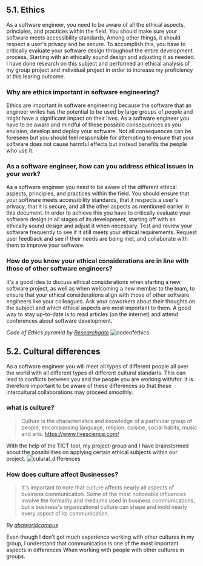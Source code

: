 ## 5.1. Ethics

As a software engineer, you need to be aware of all the ethical aspects, principles, and practices within the field. You should make sure your software meets accessibility standards, Among other things, it should respect a user's privacy and be secure. 
To accomplish this, you have to critically evaluate your software design throughout the entire development process, Starting with an ethically sound design and adjusting it as needed. I have done research on this subject and performed an ethical analysis of my group project and individual project in order to increase my proficiency at this learing outcome.

### Why are ethics important in software engineering?
Ethics are important in software engineering because the software that an engineer writes has the potential to be used by large groups of people and might have a significant impact on their lives. As a software engineer you have to be aware and mindful of these possible consequences as you envision, develop and deploy your software. Not all consequences can be foreseen but you should feel responsible for attempting to ensure that your software does not cause harmful effects but instead benefits the people who use it.

### As a software engineer, how can you address ethical issues in your work?
As a software engineer you need to be aware of the different ethical aspects, principles, and practices within the field. You should ensure that your software meets accessibility standards, that it respects a user's privacy, that it is secure, and all the other aspects as mentioned earlier in this document. In order to achieve this you have to critically evaluate your software design in all stages of its development, starting off with an ethically sound design and adjust it when necessary. Test and review your software frequently to see if it still meets your ethical requirements. Request user feedback and see if their needs are being met, and collaborate with them to improve your software.

### How do you know your ethical considerations are in line with those of other software engineers?
It's a good idea to discuss ethical considerations when starting a new software project, as well as when welcoming a new member to the team, to ensure that your ethical considerations align with those of other software engineers like your colleagues. Ask your coworkers about their thoughts on the subject and which ethical aspects are most important to them. A good way to stay up-to-date is to read articles (on the internet) and attend conferences about software development.


<i>Code of Ethics pyramid by [Researchgate](www.researchgate.net)</i>
![codeofethics](https://user-images.githubusercontent.com/73832880/173315880-2173f830-5f21-4711-b70f-25cd377a99b8.JPG)

## 5.2. Cultural differences

As a software engineer you will meet all types of different people all over the world with all different types of different cultural standarts. This can lead to conflicts between you and the people you are working with/for. It is therefore important to be aware of these differences so that these intercultural collaborations may proceed smoothly.

### what is culture?

> Culture is the characteristics and knowledge of a particular group of people, encompassing language, religion, cuisine, social habits, music and arts.
https://www.livescience.com/

With the help of the TICT tool, my project-group and I have brainstormed about the possibilities on applying certain ethical subjects within our project.
![culural_differences](https://user-images.githubusercontent.com/73832880/172370513-34897d4c-953c-47cb-b86f-c2b6182bcc1a.jpg)

### How does culture affect Businesses?
>It's important to note that culture affects nearly all aspects of business communication. Some of the most noticeable influences involve the formality and mediums used in business communications, but a business's organizational culture can shape and mold nearly every aspect of its communication.

<i> By [ahaworldcampus](https://www.ahaworldcampus.com/b/how-does-culture-affect-business-communication)</i>
  
Even though I don't got much experience working with other cultures in my group, I understand that communication is one of the most important aspects in differences When working with people with other cultures in groups.
 

